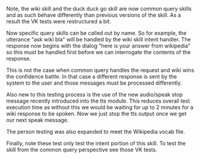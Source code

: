 Note, the wiki skill and the duck duck go skill are now common query skills
and as such behave differently than previous versions of the skill. As a 
result the VK tests were restructured a bit. 

Now specific query skills can be called out by name. So for example, the 
utterance "ask wiki bla" will be handled by the wiki skill intent handler.
The response now begins with the dialog "here is your answer from wikipedia" 
so this must be handled first before we can interrogate the contents of the
response.

This is not the case when common query handles the request and wiki wins
the confidence battle. In that case a different response is sent by the 
system to the user and those messages must be processed differently.

Also new to this testing process is the use of the new audio/speak stop
message recently introduced into the tts module. This reduces overall 
test execution time as without this we would be waiting for up to 2 minutes
for a wiki response to be spoken. Now we just stop the tts output once we
get our next speak message.

The person testing was also expanded to meet the Wikipedia.vocab file.

Finally, note these test only test the intent portion of this skill. To
test the skill from the common query perspective see those VK tests.
